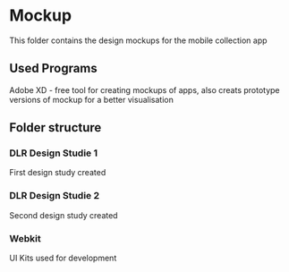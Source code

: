 # Mockup

This folder contains the design mockups for the mobile collection app

## Used Programs
Adobe XD - free tool for creating mockups of apps, also creats prototype versions of mockup for a better visualisation

## Folder structure
### DLR Design Studie 1
First design study created

### DLR Design Studie 2
Second design study created

### Webkit
UI Kits used for development
